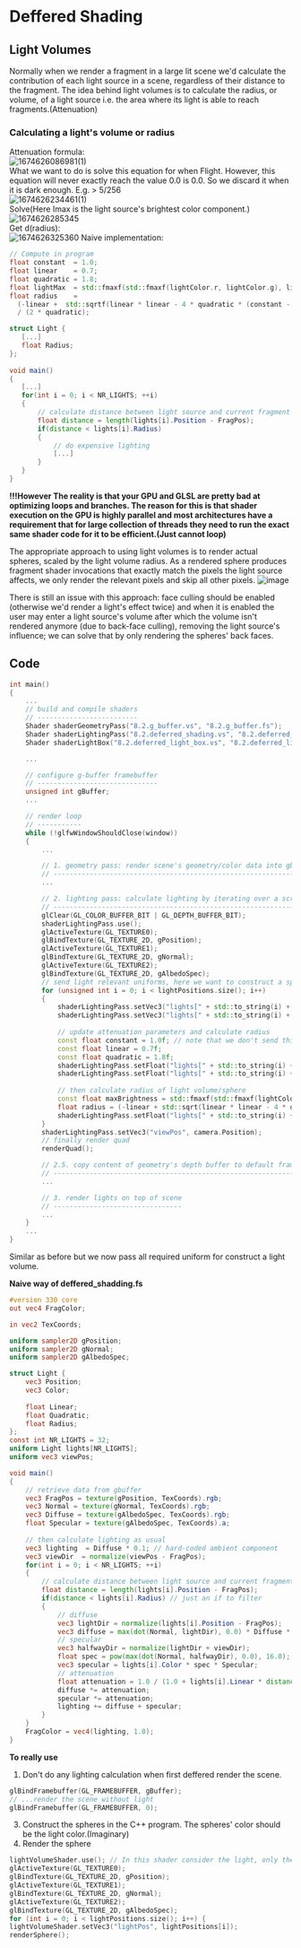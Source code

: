 # Deffered Shading
## Light Volumes
Normally when we render a fragment in a large lit scene we'd calculate the contribution of each light source in a scene, regardless of their distance to the fragment. 
The idea behind light volumes is to calculate the radius, or volume, of a light source i.e. the area where its light is able to reach fragments.(Attenuation)
### Calculating a light's volume or radius
Attenuation formula:  
![1674626086981(1)](https://user-images.githubusercontent.com/98029669/214490864-e9c8e66d-a3ee-4f95-8b7d-49fdceacc205.png)  
What we want to do is solve this equation for when Flight. However, this equation will never exactly reach the value 0.0 is 0.0. 
So we discard it when it is dark enough. E.g. > 5/256  
![1674626234461(1)](https://user-images.githubusercontent.com/98029669/214491223-72c860d1-3f57-459a-bdfa-399638d5c167.png)  
Solve(Here Imax is the light source's brightest color component.)  
![1674626285345](https://user-images.githubusercontent.com/98029669/214491381-85f04dbe-cb26-45cf-b68e-fc74a52bed20.png)  
Get d(radius):  
![1674626325360](https://user-images.githubusercontent.com/98029669/214491457-8bd4312d-2ee6-4e8b-8888-5f557553e884.png)
Naive implementation:  
```C++
// Compute in program
float constant  = 1.0; 
float linear    = 0.7;
float quadratic = 1.8;
float lightMax  = std::fmaxf(std::fmaxf(lightColor.r, lightColor.g), lightColor.b);
float radius    = 
  (-linear +  std::sqrtf(linear * linear - 4 * quadratic * (constant - (256.0 / 5.0) * lightMax))) 
  / (2 * quadratic);  
 ```
 ```GLSL
 struct Light {
    [...]
    float Radius;
}; 
  
void main()
{
    [...]
    for(int i = 0; i < NR_LIGHTS; ++i)
    {
        // calculate distance between light source and current fragment
        float distance = length(lights[i].Position - FragPos);
        if(distance < lights[i].Radius)
        {
            // do expensive lighting
            [...]
        }
    }   
}
```
__!!!However The reality is that your GPU and GLSL are pretty bad at optimizing loops and branches. 
The reason for this is that shader execution on the GPU is highly parallel and most architectures 
have a requirement that for large collection of threads they need to run the exact same shader code for it to be efficient.(Just cannot loop)__

The appropriate approach to using light volumes is to render actual spheres, scaled by the light volume radius. 
As a rendered sphere produces fragment shader invocations that exactly match the pixels the light source affects, we only render the relevant pixels and skip all other pixels. 
![image](https://user-images.githubusercontent.com/98029669/214492264-7146cdd7-d66a-4926-b70a-9e2967b748c0.png)

There is still an issue with this approach: face culling should be enabled (otherwise we'd render a light's effect twice) and 
when it is enabled the user may enter a light source's volume after which the volume isn't rendered anymore (due to back-face culling), 
removing the light source's influence; we can solve that by only rendering the spheres' back faces.

## Code
```C++
int main()
{
    ...
    // build and compile shaders
    // -------------------------
    Shader shaderGeometryPass("8.2.g_buffer.vs", "8.2.g_buffer.fs");
    Shader shaderLightingPass("8.2.deferred_shading.vs", "8.2.deferred_shading.fs");
    Shader shaderLightBox("8.2.deferred_light_box.vs", "8.2.deferred_light_box.fs");

    ...

    // configure g-buffer framebuffer
    // ------------------------------
    unsigned int gBuffer;
    ...

    // render loop
    // -----------
    while (!glfwWindowShouldClose(window))
    {
        ...

        // 1. geometry pass: render scene's geometry/color data into gbuffer
        // -----------------------------------------------------------------
        ...

        // 2. lighting pass: calculate lighting by iterating over a screen filled quad pixel-by-pixel using the gbuffer's content.
        // -----------------------------------------------------------------------------------------------------------------------
        glClear(GL_COLOR_BUFFER_BIT | GL_DEPTH_BUFFER_BIT);
        shaderLightingPass.use();
        glActiveTexture(GL_TEXTURE0);
        glBindTexture(GL_TEXTURE_2D, gPosition);
        glActiveTexture(GL_TEXTURE1);
        glBindTexture(GL_TEXTURE_2D, gNormal);
        glActiveTexture(GL_TEXTURE2);
        glBindTexture(GL_TEXTURE_2D, gAlbedoSpec);
        // send light relevant uniforms, here we want to construct a sphere representing the lighting volume for a light source
        for (unsigned int i = 0; i < lightPositions.size(); i++)
        {
            shaderLightingPass.setVec3("lights[" + std::to_string(i) + "].Position", lightPositions[i]); // position
            shaderLightingPass.setVec3("lights[" + std::to_string(i) + "].Color", lightColors[i]); // color
            
            // update attenuation parameters and calculate radius
            const float constant = 1.0f; // note that we don't send this to the shader, we assume it is always 1.0 (in our case)
            const float linear = 0.7f;
            const float quadratic = 1.8f;
            shaderLightingPass.setFloat("lights[" + std::to_string(i) + "].Linear", linear);
            shaderLightingPass.setFloat("lights[" + std::to_string(i) + "].Quadratic", quadratic);
            
            // then calculate radius of light volume/sphere
            const float maxBrightness = std::fmaxf(std::fmaxf(lightColors[i].r, lightColors[i].g), lightColors[i].b);
            float radius = (-linear + std::sqrt(linear * linear - 4 * quadratic * (constant - (256.0f / 5.0f) * maxBrightness))) / (2.0f * quadratic);
            shaderLightingPass.setFloat("lights[" + std::to_string(i) + "].Radius", radius);
        }
        shaderLightingPass.setVec3("viewPos", camera.Position);
        // finally render quad
        renderQuad();

        // 2.5. copy content of geometry's depth buffer to default framebuffer's depth buffer
        // ----------------------------------------------------------------------------------
        ...

        // 3. render lights on top of scene
        // --------------------------------
        ...
    }
    ...
}
```
Similar as before but we now pass all required uniform for construct a light volume.


__Naive way of deffered_shadding.fs__
```GLSL
#version 330 core
out vec4 FragColor;

in vec2 TexCoords;

uniform sampler2D gPosition;
uniform sampler2D gNormal;
uniform sampler2D gAlbedoSpec;

struct Light {
    vec3 Position;
    vec3 Color;
    
    float Linear;
    float Quadratic;
    float Radius;
};
const int NR_LIGHTS = 32;
uniform Light lights[NR_LIGHTS];
uniform vec3 viewPos;

void main()
{             
    // retrieve data from gbuffer
    vec3 FragPos = texture(gPosition, TexCoords).rgb;
    vec3 Normal = texture(gNormal, TexCoords).rgb;
    vec3 Diffuse = texture(gAlbedoSpec, TexCoords).rgb;
    float Specular = texture(gAlbedoSpec, TexCoords).a;
    
    // then calculate lighting as usual
    vec3 lighting  = Diffuse * 0.1; // hard-coded ambient component
    vec3 viewDir  = normalize(viewPos - FragPos);
    for(int i = 0; i < NR_LIGHTS; ++i)
    {
        // calculate distance between light source and current fragment
        float distance = length(lights[i].Position - FragPos);
        if(distance < lights[i].Radius) // just an if to filter
        {
            // diffuse
            vec3 lightDir = normalize(lights[i].Position - FragPos);
            vec3 diffuse = max(dot(Normal, lightDir), 0.0) * Diffuse * lights[i].Color;
            // specular
            vec3 halfwayDir = normalize(lightDir + viewDir);  
            float spec = pow(max(dot(Normal, halfwayDir), 0.0), 16.0);
            vec3 specular = lights[i].Color * spec * Specular;
            // attenuation
            float attenuation = 1.0 / (1.0 + lights[i].Linear * distance + lights[i].Quadratic * distance * distance);
            diffuse *= attenuation;
            specular *= attenuation;
            lighting += diffuse + specular;
        }
    }    
    FragColor = vec4(lighting, 1.0);
}
```

__To really use__
1. Don't do any lighting calculation when first deffered render the scene.
```C++
glBindFramebuffer(GL_FRAMEBUFFER, gBuffer);
// ...render the scene without light
glBindFramebuffer(GL_FRAMEBUFFER, 0);
```
3. Construct the spheres in the C++ program. The spheres' color should be the light color.(Imaginary)
4. Render the sphere
```C++
lightVolumeShader.use(); // In this shader consider the light, only the fragment on sphere will be rendered
glActiveTexture(GL_TEXTURE0);
glBindTexture(GL_TEXTURE_2D, gPosition);
glActiveTexture(GL_TEXTURE1);
glBindTexture(GL_TEXTURE_2D, gNormal);
glActiveTexture(GL_TEXTURE2);
glBindTexture(GL_TEXTURE_2D, gAlbedoSpec);
for (int i = 0; i < lightPositions.size(); i++) {
lightVolumeShader.setVec3("lightPos", lightPositions[i]);
renderSphere();
```

